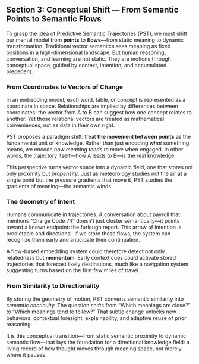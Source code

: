 ## Section 3: Conceptual Shift — From Semantic Points to Semantic Flows

To grasp the idea of Predictive Semantic Trajectories (PST), we must shift our mental model from **points** to **flows**—from static meaning to dynamic transformation. Traditional vector semantics sees meaning as fixed positions in a high-dimensional landscape. But human reasoning, conversation, and learning are not static. They are motions through conceptual space, guided by context, intention, and accumulated precedent.

### From Coordinates to Vectors of Change

In an embedding model, each word, table, or concept is represented as a coordinate in space. Relationships are implied by differences between coordinates: the vector from A to B can suggest how one concept relates to another. Yet those relational vectors are treated as mathematical conveniences, not as data in their own right.

PST proposes a paradigm shift: treat **the movement between points** as the fundamental unit of knowledge. Rather than just encoding *what* something means, we encode *how meaning tends to move* when engaged. In other words, the trajectory itself—how A leads to B—is the real knowledge.

This perspective turns vector space into a dynamic field, one that stores not only proximity but *propensity*. Just as meteorology studies not the air at a single point but the pressure gradients that move it, PST studies the gradients of meaning—the semantic winds.

### The Geometry of Intent

Humans communicate in trajectories. A conversation about payroll that mentions “Charge Code 74” doesn’t just cluster semantically—it points toward a known endpoint: the furlough report. This arrow of intention is predictable and directional. If we store these flows, the system can recognize them early and anticipate their continuation.

A flow-based embedding system could therefore detect not only relatedness but **momentum**. Early context cues could activate stored trajectories that forecast likely destinations, much like a navigation system suggesting turns based on the first few miles of travel.

### From Similarity to Directionality

By storing the geometry of motion, PST converts semantic similarity into *semantic continuity.* The question shifts from “Which meanings are close?” to “Which meanings tend to follow?” That subtle change unlocks new behaviors: contextual foresight, explainability, and adaptive reuse of prior reasoning.

It is this conceptual transition—from static semantic proximity to dynamic semantic flow—that lays the foundation for a directional knowledge field: a living record of how thought moves through meaning space, not merely where it pauses.